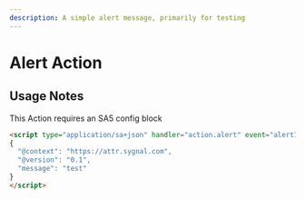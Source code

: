 ```yaml
---
description: A simple alert message, primarily for testing
---
```


# Alert Action





## Usage Notes&#x20;

This Action requires an SA5 config block

```html
<script type="application/sa+json" handler="action.alert" event="alert1">
{
  "@context": "https://attr.sygnal.com",
  "@version": "0.1",
  "message": "test" 
}
</script>
```



